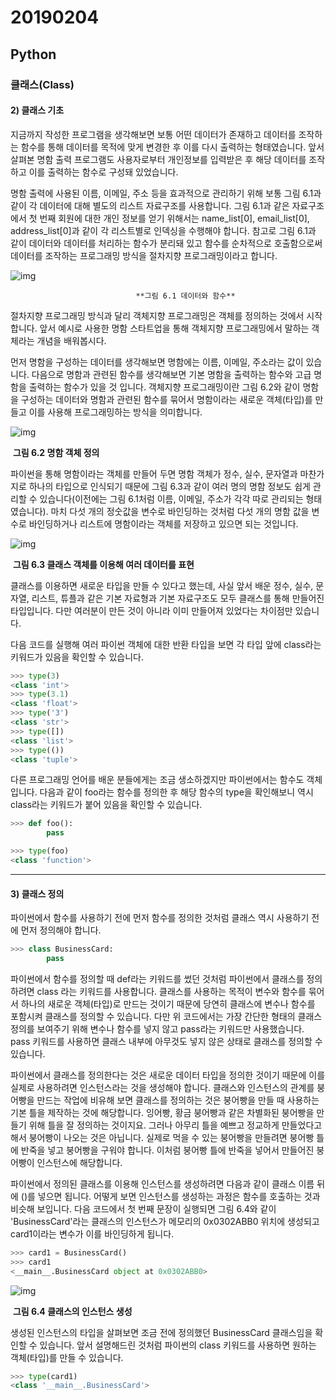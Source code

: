 # 20190204

## Python

### 클래스(Class)



#### 2) 클래스 기초

지금까지 작성한 프로그램을 생각해보면 보통 어떤 데이터가 존재하고 데이터를 조작하는 함수를 통해 데이터를 목적에 맞게 변경한 후 이를 다시 출력하는 형태였습니다. 앞서 살펴본 명함 출력 프로그램도 사용자로부터 개인정보를 입력받은 후 해당 데이터를 조작하고 이를 출력하는 함수로 구성돼 있었습니다.

명함 출력에 사용된 이름, 이메일, 주소 등을 효과적으로 관리하기 위해 보통 그림 6.1과 같이 각 데이터에 대해 별도의 리스트 자료구조를 사용합니다. 그림 6.1과 같은 자료구조에서 첫 번째 회원에 대한 개인 정보를 얻기 위해서는 name_list[0], email_list[0], address_list[0]과 같이 각 리스트별로 인덱싱을 수행해야 합니다. 참고로 그림 6.1과 같이 데이터와 데이터를 처리하는 함수가 분리돼 있고 함수를 순차적으로 호출함으로써 데이터를 조작하는 프로그래밍 방식을 절차지향 프로그래밍이라고 합니다.



![img](https://wikidocs.net/images/page/3454/6.01.png)

 								**그림 6.1 데이터와 함수**



절차지향 프로그래밍 방식과 달리 객체지향 프로그래밍은 객체를 정의하는 것에서 시작합니다. 앞서 예시로 사용한 명함 스타트업을 통해 객체지향 프로그래밍에서 말하는 객체라는 개념을 배워봅시다.

먼저 명함을 구성하는 데이터를 생각해보면 명함에는 이름, 이메일, 주소라는 값이 있습니다. 다음으로 명함과 관련된 함수를 생각해보면 기본 명함을 출력하는 함수와 고급 명함을 출력하는 함수가 있을 것 입니다. 객체지향 프로그래밍이란 그림 6.2와 같이 명함을 구성하는 데이터와 명함과 관련된 함수를 묶어서 명함이라는 새로운 객체(타입)를 만들고 이를 사용해 프로그래밍하는 방식을 의미합니다.



![img](https://wikidocs.net/images/page/3454/6.02.png)

​								**그림 6.2 명함 객체 정의**



파이썬을 통해 명함이라는 객체를 만들어 두면 명함 객체가 정수, 실수, 문자열과 마찬가지로 하나의 타입으로 인식되기 때문에 그림 6.3과 같이 여러 명의 명함 정보도 쉽게 관리할 수 있습니다(이전에는 그림 6.1처럼 이름, 이메일, 주소가 각각 따로 관리되는 형태였습니다). 마치 다섯 개의 정숫값을 변수로 바인딩하는 것처럼 다섯 개의 명함 값을 변수로 바인딩하거나 리스트에 명함이라는 객체를 저장하고 있으면 되는 것입니다.



![img](https://wikidocs.net/images/page/3454/6.03.png)

​								**그림 6.3 클래스 객체를 이용해 여러 데이터를 표현**



클래스를 이용하면 새로운 타입을 만들 수 있다고 했는데, 사실 앞서 배운 정수, 실수, 문자열, 리스트, 튜플과 같은 기본 자료형과 기본 자료구조도 모두 클래스를 통해 만들어진 타입입니다. 다만 여러분이 만든 것이 아니라 이미 만들어져 있었다는 차이점만 있습니다.

다음 코드를 실행해 여러 파이썬 객체에 대한 반환 타입을 보면 각 타입 앞에 class라는 키워드가 있음을 확인할 수 있습니다.



```python
>>> type(3)
<class 'int'>
>>> type(3.1)
<class 'float'>
>>> type('3')
<class 'str'>
>>> type([])
<class 'list'>
>>> type(())
<class 'tuple'>
```



다른 프로그래밍 언어를 배운 분들에게는 조금 생소하겠지만 파이썬에서는 함수도 객체입니다. 다음과 같이 foo라는 함수를 정의한 후 해당 함수의 type을 확인해보니 역시 class라는 키워드가 붙어 있음을 확인할 수 있습니다.



```python
>>> def foo():
        pass

>>> type(foo)
<class 'function'>
```



------



#### 3) 클래스 정의

파이썬에서 함수를 사용하기 전에 먼저 함수를 정의한 것처럼 클래스 역시 사용하기 전에 먼저 정의해야 합니다.



```python
>>> class BusinessCard:
        pass
```



파이썬에서 함수를 정의할 때 def라는 키워드를 썼던 것처럼 파이썬에서 클래스를 정의하려면 class 라는 키워드를 사용합니다. 클래스를 사용하는 목적이 변수와 함수를 묶어서 하나의 새로운 객체(타입)로 만드는 것이기 때문에 당연히 클래스에 변수나 함수를 포함시켜 클래스를 정의할 수 있습니다. 다만 위 코드에서는 가장 간단한 형태의 클래스 정의를 보여주기 위해 변수나 함수를 넣지 않고 pass라는 키워드만 사용했습니다. pass 키워드를 사용하면 클래스 내부에 아무것도 넣지 않은 상태로 클래스를 정의할 수 있습니다.

파이썬에서 클래스를 정의한다는 것은 새로운 데이터 타입을 정의한 것이기 때문에 이를 실제로 사용하려면 인스턴스라는 것을 생성해야 합니다. 클래스와 인스턴스의 관계를 붕어빵을 만드는 작업에 비유해 보면 클래스를 정의하는 것은 붕어빵을 만들 때 사용하는 기본 틀을 제작하는 것에 해당합니다. 잉어빵, 황금 붕어빵과 같은 차별화된 붕어빵을 만들기 위해 틀을 잘 정의하는 것이지요. 그러나 아무리 틀을 예쁘고 정교하게 만들었다고 해서 붕어빵이 나오는 것은 아닙니다. 실제로 먹을 수 있는 붕어빵을 만들려면 붕어빵 틀에 반죽을 넣고 붕어빵을 구워야 합니다. 이처럼 붕어빵 틀에 반죽을 넣어서 만들어진 붕어빵이 인스턴스에 해당합니다.

파이썬에서 정의된 클래스를 이용해 인스턴스를 생성하려면 다음과 같이 클래스 이름 뒤에 ()를 넣으면 됩니다. 어떻게 보면 인스턴스를 생성하는 과정은 함수를 호출하는 것과 비슷해 보입니다. 다음 코드에서 첫 번째 문장이 실행되면 그림 6.4와 같이 'BusinessCard'라는 클래스의 인스턴스가 메모리의 0x0302ABB0 위치에 생성되고 card1이라는 변수가 이를 바인딩하게 됩니다.

```python
>>> card1 = BusinessCard()
>>> card1
<__main__.BusinessCard object at 0x0302ABB0>
```



![img](https://wikidocs.net/images/page/3455/6.04.png)

​								**그림 6.4 클래스의 인스턴스 생성**



생성된 인스턴스의 타입을 살펴보면 조금 전에 정의했던 BusinessCard 클래스임을 확인할 수 있습니다. 앞서 설명해드린 것처럼 파이썬의 class 키워드를 사용하면 원하는 객체(타입)를 만들 수 있습니다.



```python
>>> type(card1)
<class '__main__.BusinessCard'>
```

